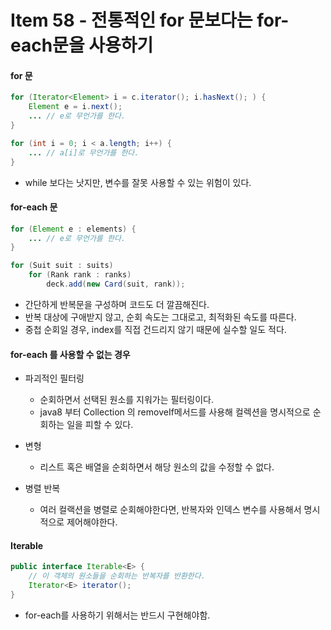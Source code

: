 # Item 58 - 전통적인 for 문보다는 for-each문을 사용하기

#### for 문
```java
for (Iterator<Element> i = c.iterator(); i.hasNext(); ) { 
	Element e = i.next();
	... // e로 무언가를 한다. 
}
```

```java
for (int i = 0; i < a.length; i++) {
	... // a[i]로 무언가를 한다. 
}
```
* while 보다는 낫지만, 변수를 잘못 사용할 수 있는 위험이 있다.

#### for-each 문
```java
for (Element e : elements) {
	... // e로 무언가를 한다. 
}
```

```java
for (Suit suit : suits)
	for (Rank rank : ranks)
		deck.add(new Card(suit, rank));
```
* 간단하게 반복문을 구성하며 코드도 더 깔끔해진다.
* 반복 대상에 구애받지 않고, 순회 속도는 그대로고, 최적화된 속도를 따른다.
* 중첩 순회일 경우, index를 직접 건드리지 않기 때문에 실수할 일도 적다.


#### for-each 를 사용할 수 없는 경우
* 파괴적인 필터링
	* 순회하면서 선택된 원소를 지워가는 필터링이다.
	* java8 부터 Collection 의 removeIf메서드를 사용해 컬렉션을 명시적으로 순회하는 일을 피할 수 있다.

* 변형
	* 리스트 혹은 배열을 순회하면서 해당 원소의 값을 수정할 수 없다.

* 병렬 반복
	* 여러 컬랙션을 병렬로 순회해야한다면, 반복자와 인덱스 변수를 사용해서 명시적으로 제어해야한다.

#### Iterable
```java
public interface Iterable<E> {
	// 이 객체의 원소들을 순회하는 반복자를 반환한다.
	Iterator<E> iterator(); 
}
```
* for-each를 사용하기 위해서는 반드시 구현해야함.
<!--

 -->